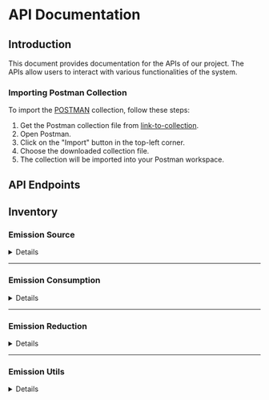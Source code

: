 # API Documentation

## Introduction

This document provides documentation for the APIs of our project. The APIs allow users to interact with various functionalities of the system.

### Importing Postman Collection

To import the [POSTMAN](https://www.postman.com/) collection, follow these steps:

1. Get the Postman collection file from [link-to-collection](./v2-emisison-inventory.postman_collection.json).
2. Open Postman.
3. Click on the "Import" button in the top-left corner.
4. Choose the downloaded collection file.
5. The collection will be imported into your Postman workspace.

## API Endpoints

## Inventory

### Emission Source

<details>

#### List all

<details>
 <summary><code>GET</code> <code><b>/v1</b></code> <code>/inventory/emission-sources</code></summary>

##### Parameters

> None

## </details>

#### Find one by id

<details>
 <summary><code>GET</code> <code><b>/v1</b></code> <code>/inventory/emission-sources</code> <code>/:id</code></summary>

##### Parameters

> | name | type     | data type | description                  |
> | ---- | -------- | --------- | ---------------------------- |
> | `id` | required | int       | The specific emission source |

## </details>

#### Creating

<details>
 <summary><code>POST</code> <code><b>/v1</b></code> <code>/inventory/emission-sources</code></summary>

##### Parameters

> None

##### Body

> | property      | required | description                        |
> | ------------- | -------- | ---------------------------------- |
> | `description` | `yes`    | `a description of emission source` |

</details>

#### Update

<details>
 <summary><code>PATCH</code> <code><b>/v1</b></code> <code>/inventory/emission-sources</code> <code>/:id</code></summary>

##### Parameters

> | name | type     | data type | description                  |
> | ---- | -------- | --------- | ---------------------------- |
> | `id` | required | int       | The specific emission source |

##### Body

> | property      | required | description                        |
> | ------------- | -------- | ---------------------------------- |
> | `description` | `yes`    | `a description of emission source` |

</details>

#### Delete

<details>
 <summary><code>DELETE</code> <code><b>/v1</b></code> <code>/inventory/emission-sources</code> <code>/:id</code></summary>

##### Parameters

> | name | type     | data type | description                  |
> | ---- | -------- | --------- | ---------------------------- |
> | `id` | required | int       | The specific emission source |

</details>

</details>

---

### Emission Consumption

<details>

#### List all

<details>
 <summary><code>GET</code> <code><b>/v1</b></code> <code>/inventory/emission-sources</code> <code>/:id</code> <code>/consumptions</code></summary>

##### Parameters

> | name | type     | data type | description                   |
> | ---- | -------- | --------- | ----------------------------- |
> | `id` | required | int       | A specific of emission source |

##### Query Parameter

> | name        | type     | data type | description |
> | ----------- | -------- | --------- | ----------- |
> | `from_year` | required | int       | Start year  |
> | `to_year`   | required | int       | End year    |

## </details>

#### Total emission

<details>
 <summary><code>GET</code> <code><b>/v1</b></code> <code>/inventory/emission-sources</code> <code>/:id</code> <code>/consumptions</code> <code>/total</code></summary>

##### Parameters

> | name | type     | data type | description                   |
> | ---- | -------- | --------- | ----------------------------- |
> | `id` | required | int       | A specific of emission source |

##### Query Parameter

> | name   | type     | data type | description                        |
> | ------ | -------- | --------- | ---------------------------------- |
> | `year` | required | int       | a Year which you want to get total |

## </details>

#### Creating

<details>
 <summary><code>POST</code> <code><b>/v1</b></code> <code>/inventory/emission-sources</code> <code>/:id</code> <code>/consumptions</code></summary>

##### Parameters

> | name | type     | data type | description                   |
> | ---- | -------- | --------- | ----------------------------- |
> | `id` | required | int       | A specific of emission source |

##### Body

> | property  | required | data type | description                                         |
> | --------- | -------- | --------- | --------------------------------------------------- |
> | `year`    | `yes`    | int       | `a year which consumption`                          |
> | `value`   | `yes`    | float     | `a year which consumption`                          |
> | `unit_id` | `yes`    | int       | `a primary key of unit measurement which fuel uses` |
> | `fuel_id` | `yes`    | int       | `a primary key of fuel`                             |

</details>

#### Update

<details>
 <summary><code>PATCH</code> <code><b>/v1</b></code> <code>/inventory/emission-sources</code> <code>/:id</code> <code>/consumptions</code> <code>/:consumption_id</code></summary>

##### Parameters

> | name             | type     | data type | description                       |
> | ---------------- | -------- | --------- | --------------------------------- |
> | `id`             | required | int       | The specific emission source      |
> | `consumption_id` | required | int       | The specific emission consumption |

##### Body

> | property  | required | data type | description                                         |
> | --------- | -------- | --------- | --------------------------------------------------- |
> | `year`    | `yes`    | int       | `a year which consumption`                          |
> | `value`   | `yes`    | float     | `a year which consumption`                          |
> | `unit_id` | `yes`    | int       | `a primary key of unit measurement which fuel uses` |
> | `fuel_id` | `yes`    | int       | `a primary key of fuel`                             |

</details>

#### Delete

<details>
 <summary><code>DELETE</code> <code><b>/v1</b></code> <code>/inventory/emission-sources</code> <code>/:id</code> <code>/consumptions</code> <code>/:consumption_id</code></summary>

##### Parameters

> | name             | type     | data type | description                       |
> | ---------------- | -------- | --------- | --------------------------------- |
> | `id`             | required | int       | The specific emission source      |
> | `consumption_id` | required | int       | The specific emission consumption |

</details>

</details>

---

### Emission Reduction

<details>

#### List all

<details>
 <summary><code>GET</code> <code><b>/v1</b></code> <code>/inventory/emission-sources</code> <code>/:id</code> <code>/reductions</code></summary>

##### Parameters

> | name | type     | data type | description                   |
> | ---- | -------- | --------- | ----------------------------- |
> | `id` | required | int       | A specific of emission source |

## </details>

#### Creating

<details>
 <summary><code>POST</code> <code><b>/v1</b></code> <code>/inventory/emission-sources</code> <code>/:id</code> <code>/reductions</code></summary>

##### Parameters

> | name | type     | data type | description                   |
> | ---- | -------- | --------- | ----------------------------- |
> | `id` | required | int       | A specific of emission source |

##### Body

> | property      | required | data type | description                                         |
> | ------------- | -------- | --------- | --------------------------------------------------- |
> | `year`        | `yes`    | int       | `a year which you want to reduce`                   |
> | `description` | `yes`    | string    | `a description of reduction`                        |
> | `value`       | `yes`    | float     | `a year which consumption`                          |
> | `unit_id`     | `yes`    | int       | `a primary key of unit measurement which fuel uses` |
> | `fuel_id`     | `yes`    | int       | `a primary key of fuel`                             |

</details>

#### Update

<details>
 <summary><code>PATCH</code> <code><b>/v1</b></code> <code>/inventory/emission-sources</code> <code>/:id</code> <code>/reductions</code> <code>/:reduction_id</code></summary>

##### Parameters

> | name           | type     | data type | description                     |
> | -------------- | -------- | --------- | ------------------------------- |
> | `id`           | required | int       | The specific emission source    |
> | `reduction_id` | required | int       | The specific emission reduction |

##### Body

> | property      | required | data type | description                                         |
> | ------------- | -------- | --------- | --------------------------------------------------- |
> | `year`        | `yes`    | int       | `a year which consumption`                          |
> | `description` | `no`     | string    | `a description of reduction`                        |
> | `value`       | `yes`    | float     | `a year which consumption`                          |
> | `unit_id`     | `yes`    | int       | `a primary key of unit measurement which fuel uses` |
> | `fuel_id`     | `yes`    | int       | `a primary key of fuel`                             |

</details>

#### Delete

<details>
 <summary><code>DELETE</code> <code><b>/v1</b></code> <code>/inventory/emission-sources</code> <code>/:id</code> <code>/consumptions</code> <code>/:reduction_id</code></summary>

##### Parameters

> | name           | type     | data type | description                     |
> | -------------- | -------- | --------- | ------------------------------- |
> | `id`           | required | int       | The specific emission source    |
> | `reduction_id` | required | int       | The specific emission reduction |

</details>

</details>

---

### Emission Utils

<details>

#### Prediction

<details>
 <summary><code>GET</code> <code><b>/v1</b></code> <code>/inventory/emission-sources</code> <code>/:id</code> <code>/predictions</code></summary>

##### Parameters

> | name | type     | data type | description                   |
> | ---- | -------- | --------- | ----------------------------- |
> | `id` | required | int       | A specific of emission source |

##### Query Parameter

> | name      | type        | data type  | description                                                                                   |
> | --------- | ----------- | ---------- | --------------------------------------------------------------------------------------------- |
> | `by`      | no required | ai, manual | This api has 2 options to calculate predicted value use model ai and algo growth rate formula |
> | `to_year` | no required | int        | The end of year which you want to predictions                                                 |

## </details>

#### Total Emission

<details>
 <summary><code>GET</code> <code><b>/v1</b></code> <code>/inventory</code><code>/total-emission</code></summary>

##### Query Parameter

> | name      | type        | data type  | description                                                                                   |
> | --------- | ----------- | ---------- | --------------------------------------------------------------------------------------------- |
> | `by`      | no required | ai, manual | This api has 2 options to calculate predicted value use model ai and algo growth rate formula |
> | `to_year` | no required | int        | The end of year which you want to predictions                                                 |

</details>


## Related Documents

- Instructions Documentation: [link](../../README.md)
- Project Documentation: [link](../core/readme.md)
- Database Diagram: [link](./documents/core/db-diagram.png)
